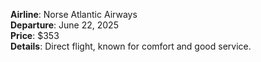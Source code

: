 **Airline**: Norse Atlantic Airways  
**Departure**: June 22, 2025  
**Price**: $353  
**Details**: Direct flight, known for comfort and good service.